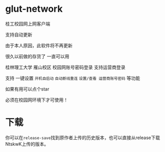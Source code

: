 # glut-network
桂工校园网上网客户端

支持自动更新

由于本人原因，此软件将不再更新

很久以前做的存货了 一直可以用

桂林理工大学 雁山校区 校园网账号密码登录 支持运营商登录

支持 一键设置 `开机自启动` `自动断线重连` `设置/查看 运营商账号密码` 等功能

如果有用可以点个star

必须在校园网环境下才可使用！

# 下载

你可以在`release-save`找到原作者上传的历史版本，也可以直接从release下载NtskwK上传的版本。